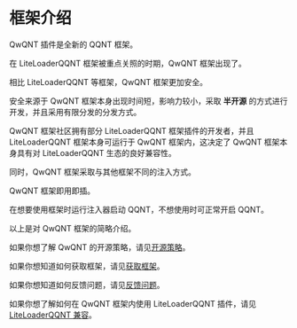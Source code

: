 # 框架介绍

QwQNT 插件是全新的 QQNT 框架。

在 LiteLoaderQQNT 框架被重点关照的时期，QwQNT 框架出现了。

相比 LiteLoaderQQNT 等框架，QwQNT 框架更加安全。

安全来源于 QwQNT 框架本身出现时间短，影响力较小，采取 **半开源** 的方式进行开发，并且采用有限分发的分发方式。

QwQNT 框架社区拥有部分 LiteLoaderQQNT 框架插件的开发者，并且 LiteLoaderQQNT 框架本身可运行于 QwQNT 框架内，这决定了 QwQNT 框架本身具有对 LiteLoaderQQNT 生态的良好兼容性。

同时，QwQNT 框架采取与其他框架不同的注入方式。

QwQNT 框架即用即插。

在想要使用框架时运行注入器启动 QQNT，不想使用时可正常开启 QQNT。

以上是对 QwQNT 框架的简略介绍。

如果你想了解 QwQNT 的开源策略，请见[开源策略](/framework/open-source)。

如果你想知道如何获取框架，请见[获取框架](/framework/get-framework)。

如果你想知道如何反馈问题，请见[反馈问题](/framework/feedback)。

如果你想了解如何在 QwQNT 框架内使用 LiteLoaderQQNT 插件，请见[LiteLoaderQQNT 兼容](/framework/adapt-liteloaderqqnt)。